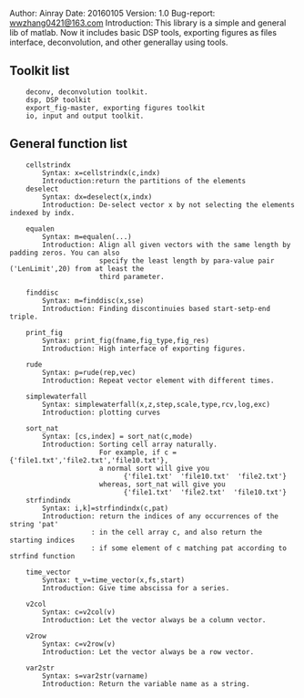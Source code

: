 Author: Ainray
Date: 20160105
Version: 1.0
Bug-report: wwzhang0421@163.com
Introduction: This library is a simple and general lib of matlab. Now it includes basic DSP tools,
	exporting figures as files interface, deconvolution, and other generallay using tools.


Toolkit list
------------
		deconv, deconvolution toolkit.
		dsp, DSP toolkit
		export_fig-master, exporting figures toolkit
		io, input and output toolkit.
		
General function list
---------------------
		cellstrindx
			Syntax: x=cellstrindx(c,indx) 
			Introduction:return the partitions of the elements 
		deselect
			Syntax: dx=deselect(x,indx)
			Introduction: De-select vector x by not selecting the elements indexed by indx.
			
		equalen
			Syntax: m=equalen(...)
			Introduction: Align all given vectors with the same length by padding zeros. You can also
						  specify the least length by para-value pair ('LenLimit',20) from at least the
                          third parameter.

        finddisc
			Syntax: m=finddisc(x,sse)
			Introduction: Finding discontinuies based start-setp-end triple.
		
		print_fig
			Syntax: print_fig(fname,fig_type,fig_res)
			Introduction: High interface of exporting figures.
		
		rude
			Syntax: p=rude(rep,vec)
			Introduction: Repeat vector element with different times.
		
		simplewaterfall
			Syntax: simplewaterfall(x,z,step,scale,type,rcv,log,exc)
			Introduction: plotting curves
		
		sort_nat
			Syntax: [cs,index] = sort_nat(c,mode)
			Introduction: Sorting cell array naturally. 
						  For example, if c = {'file1.txt','file2.txt','file10.txt'}, 
						  a normal sort will give you
 								{'file1.txt'  'file10.txt'  'file2.txt'}
 						  whereas, sort_nat will give you
								{'file1.txt'  'file2.txt'  'file10.txt'}
		strfindindx
			Syntax: i,k]=strfindindx(c,pat) 
			Introduction: return the indices of any occurrences of the string 'pat'
						: in the cell array c, and also return the starting indices 
						: if some element of c matching pat according to strfind function
			
		time_vector
			Syntax: t_v=time_vector(x,fs,start)
			Introduction: Give time abscissa for a series.
		
		v2col
			Syntax: c=v2col(v)
			Introduction: Let the vector always be a column vector.
		
		v2row
			Syntax: c=v2row(v)
			Introduction: Let the vector always be a row vector.
			
		var2str
			Syntax: s=var2str(varname)
			Introduction: Return the variable name as a string.
		